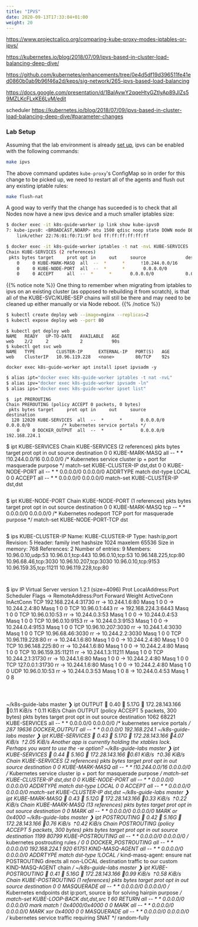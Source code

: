 ```yaml
---
title: "IPVS"
date: 2020-09-13T17:33:04+01:00
weight: 20
---
```



https://www.projectcalico.org/comparing-kube-proxy-modes-iptables-or-ipvs/

https://kubernetes.io/blog/2018/07/09/ipvs-based-in-cluster-load-balancing-deep-dive/

https://github.com/kubernetes/enhancements/tree/0e4d5df19d396511fe41ed0860b0ab9b96f46a2d/keps/sig-network/265-ipvs-based-load-balancing

https://docs.google.com/presentation/d/1BaIAywY2qqeHtyGZtlyAp89JIZs59MZLKcFLxKE6LyM/edit

scheduler
https://kubernetes.io/blog/2018/07/09/ipvs-based-in-cluster-load-balancing-deep-dive/#parameter-changes


### Lab Setup

Assuming that the lab environment is already [set up](/lab/), ipvs can be enabled with the following commands:

```bash
make ipvs
```

The above command updates `kube-proxy`'s ConfigMap so in order for this change to be picked up, we need to restart all of the agents and flush out any existing iptable rules:

```bash
make flush-nat
```

A good way to verify that the change has suceeded is to check that all Nodes now have a new ipvs device and a much smaller iptables size:

```bash
$ docker exec -it k8s-guide-worker ip link show kube-ipvs0 
7: kube-ipvs0: <BROADCAST,NOARP> mtu 1500 qdisc noop state DOWN mode DEFAULT group default
    link/ether 22:76:01:f0:71:9f brd ff:ff:ff:ff:ff:ff

$ docker exec -it k8s-guide-worker iptables -t nat -nvL KUBE-SERVICES
Chain KUBE-SERVICES (2 references)
 pkts bytes target     prot opt in     out     source               destination
    0     0 KUBE-MARK-MASQ  all  --  *      *      !10.244.0.0/16        0.0.0.0/0            /* Kubernetes service cluster ip + port for masquerade purpose */ match-set KUBE-CLUSTER-IP dst,dst
    0     0 KUBE-NODE-PORT  all  --  *      *       0.0.0.0/0            0.0.0.0/0            ADDRTYPE match dst-type LOCAL
    0     0 ACCEPT     all  --  *      *       0.0.0.0/0            0.0.0.0/0            match-set KUBE-CLUSTER-IP dst,dst
```


{{% notice note %}}
One thing to remember when migrating from iptables to ipvs on an existing cluster (as opposed to rebuilding it from scratch), is that all of the KUBE-SVC/KUBE-SEP chains will still be there and may need to be cleaned up either manually or via Node reboot.
{{% /notice %}}


```bash
$ kubectl create deploy web --image=nginx --replicas=2
$ kubectl expose deploy web --port 80
```


```
$ kubectl get deploy web
NAME   READY   UP-TO-DATE   AVAILABLE   AGE
web    2/2     2            2           90s
$ kubectl get svc web
NAME   TYPE        CLUSTER-IP      EXTERNAL-IP   PORT(S)   AGE
web    ClusterIP   10.96.119.228   <none>        80/TCP    92s
```


```
docker exec k8s-guide-worker apt install ipset ipvsadm -y
```

```bash
$ alias ipt="docker exec k8s-guide-worker iptables -t nat -nvL"
$ alias ipv="docker exec k8s-guide-worker ipvsadm -ln"
$ alias ips="docker exec k8s-guide-worker ipset list"
```


```
$  ipt PREROUTING
Chain PREROUTING (policy ACCEPT 0 packets, 0 bytes)
 pkts bytes target     prot opt in     out     source               destination
  128 12020 KUBE-SERVICES  all  --  *      *       0.0.0.0/0            0.0.0.0/0            /* kubernetes service portals */
    0     0 DOCKER_OUTPUT  all  --  *      *       0.0.0.0/0            192.168.224.1

```
$ ipt KUBE-SERVICES
Chain KUBE-SERVICES (2 references)
 pkts bytes target     prot opt in     out     source               destination
    0     0 KUBE-MARK-MASQ  all  --  *      *      !10.244.0.0/16        0.0.0.0/0            /* Kubernetes service cluster ip + port for masquerade purpose */ match-set KUBE-CLUSTER-IP dst,dst
    0     0 KUBE-NODE-PORT  all  --  *      *       0.0.0.0/0            0.0.0.0/0            ADDRTYPE match dst-type LOCAL
    0     0 ACCEPT     all  --  *      *       0.0.0.0/0            0.0.0.0/0            match-set KUBE-CLUSTER-IP dst,dst
```

```
$ ipt KUBE-NODE-PORT 
Chain KUBE-NODE-PORT (1 references)
 pkts bytes target     prot opt in     out     source               destination
    0     0 KUBE-MARK-MASQ  tcp  --  *      *       0.0.0.0/0            0.0.0.0/0            /* Kubernetes nodeport TCP port for masquerade purpose */ match-set KUBE-NODE-PORT-TCP dst
```

```
$ ips KUBE-CLUSTER-IP
Name: KUBE-CLUSTER-IP
Type: hash:ip,port
Revision: 5
Header: family inet hashsize 1024 maxelem 65536
Size in memory: 768
References: 2
Number of entries: 9
Members:
10.96.0.10,udp:53
10.96.0.1,tcp:443
10.96.0.10,tcp:53
10.96.148.225,tcp:80
10.96.68.46,tcp:3030
10.96.10.207,tcp:3030
10.96.0.10,tcp:9153
10.96.159.35,tcp:11211
10.96.119.228,tcp:80
```


```
$ ipv
IP Virtual Server version 1.2.1 (size=4096)
Prot LocalAddress:Port Scheduler Flags
  -> RemoteAddress:Port           Forward Weight ActiveConn InActConn
TCP  192.168.224.4:31730 rr
  -> 10.244.1.6:80                Masq    1      0          0
  -> 10.244.2.4:80                Masq    1      0          0
TCP  10.96.0.1:443 rr
  -> 192.168.224.3:6443           Masq    1      0          0
TCP  10.96.0.10:53 rr
  -> 10.244.0.3:53                Masq    1      0          0
  -> 10.244.0.4:53                Masq    1      0          0
TCP  10.96.0.10:9153 rr
  -> 10.244.0.3:9153              Masq    1      0          0
  -> 10.244.0.4:9153              Masq    1      0          0
TCP  10.96.10.207:3030 rr
  -> 10.244.1.4:3030              Masq    1      0          0
TCP  10.96.68.46:3030 rr
  -> 10.244.2.2:3030              Masq    1      0          0
TCP  10.96.119.228:80 rr
  -> 10.244.1.6:80                Masq    1      0          0
  -> 10.244.2.4:80                Masq    1      0          0
TCP  10.96.148.225:80 rr
  -> 10.244.1.6:80                Masq    1      0          0
  -> 10.244.2.4:80                Masq    1      0          0
TCP  10.96.159.35:11211 rr
  -> 10.244.1.3:11211             Masq    1      0          0
TCP  10.244.2.1:31730 rr
  -> 10.244.1.6:80                Masq    1      0          0
  -> 10.244.2.4:80                Masq    1      0          0
TCP  127.0.0.1:31730 rr
  -> 10.244.1.6:80                Masq    1      0          0
  -> 10.244.2.4:80                Masq    1      0          0
UDP  10.96.0.10:53 rr
  -> 10.244.0.3:53                Masq    1      0          8
  -> 10.244.0.4:53                Masq    1      0          8
```



```
~/k8s-guide-labs master ❯ ipt OUTPUT                                          0.40  5.17G  172.28.143.166 ⇣0.11 KiB/s ⇡0.11 KiB/s
Chain OUTPUT (policy ACCEPT 5 packets, 300 bytes)
 pkts bytes target     prot opt in     out     source               destination
 1062 68221 KUBE-SERVICES  all  --  *      *       0.0.0.0/0            0.0.0.0/0            /* kubernetes service portals */
  287 19636 DOCKER_OUTPUT  all  --  *      *       0.0.0.0/0            192.168.224.1
~/k8s-guide-labs master ❯ ipt KUBE-SERVICES                                   0.43  5.17G  172.28.143.166 ⇣4.07 KiB/s ⇡2.05 KiB/s
Another app is currently holding the xtables lock. Perhaps you want to use the -w option?
~/k8s-guide-labs master ❯ ipt KUBE-SERVICES                                   0.44  5.16G  172.28.143.166 ⇣0.61 KiB/s ⇡0.36 KiB/s
Chain KUBE-SERVICES (2 references)
 pkts bytes target     prot opt in     out     source               destination
    0     0 KUBE-MARK-MASQ  all  --  *      *      !10.244.0.0/16        0.0.0.0/0            /* Kubernetes service cluster ip + port for masquerade purpose */ match-set KUBE-CLUSTER-IP dst,dst
    0     0 KUBE-NODE-PORT  all  --  *      *       0.0.0.0/0            0.0.0.0/0            ADDRTYPE match dst-type LOCAL
    0     0 ACCEPT     all  --  *      *       0.0.0.0/0            0.0.0.0/0            match-set KUBE-CLUSTER-IP dst,dst
~/k8s-guide-labs master ❯ ipt KUBE-MARK-MASQ                                  0.43  5.12G  172.28.143.166 ⇣0.33 KiB/s ⇡0.22 KiB/s
Chain KUBE-MARK-MASQ (13 references)
 pkts bytes target     prot opt in     out     source               destination
    0     0 MARK       all  --  *      *       0.0.0.0/0            0.0.0.0/0            MARK or 0x4000
~/k8s-guide-labs master ❯ ipt POSTROUTING                                     0.42  5.16G  172.28.143.166 ⇣0.76 KiB/s ⇡0.42 KiB/s
Chain POSTROUTING (policy ACCEPT 5 packets, 300 bytes)
 pkts bytes target     prot opt in     out     source               destination
 1199 80799 KUBE-POSTROUTING  all  --  *      *       0.0.0.0/0            0.0.0.0/0            /* kubernetes postrouting rules */
    0     0 DOCKER_POSTROUTING  all  --  *      *       0.0.0.0/0            192.168.224.1
  920 61751 KIND-MASQ-AGENT  all  --  *      *       0.0.0.0/0            0.0.0.0/0            ADDRTYPE match dst-type !LOCAL /* kind-masq-agent: ensure nat POSTROUTING directs all non-LOCAL destination traffic to our custom KIND-MASQ-AGENT chain */
~/k8s-guide-labs master ❯ ipt KUBE-POSTROUTING                                0.41  5.16G  172.28.143.166 ⇣0.99 KiB/s ⇡0.58 KiB/s
Chain KUBE-POSTROUTING (1 references)
 pkts bytes target     prot opt in     out     source               destination
    0     0 MASQUERADE  all  --  *      *       0.0.0.0/0            0.0.0.0/0            /* Kubernetes endpoints dst ip:port, source ip for solving hairpin purpose */ match-set KUBE-LOOP-BACK dst,dst,src
    1    60 RETURN     all  --  *      *       0.0.0.0/0            0.0.0.0/0            mark match ! 0x4000/0x4000
    0     0 MARK       all  --  *      *       0.0.0.0/0            0.0.0.0/0            MARK xor 0x4000
    0     0 MASQUERADE  all  --  *      *       0.0.0.0/0            0.0.0.0/0            /* kubernetes service traffic requiring SNAT */ random-fully
```